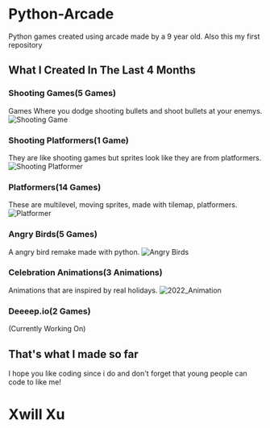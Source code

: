# Python-Arcade
Python games created using arcade made by a 9 year old. 
Also this my first repository

## What I Created In The Last 4 Months


### Shooting Games(5 Games)
Games Where you dodge shooting bullets and shoot bullets at your enemys. 
![Shooting Game](https://github.com/xwillxu/python_arcade/raw/main/images/shooting.png)

### Shooting Platformers(1 Game)
They are like shooting games but sprites look like they are from platformers.
![Shooting Platformer](https://raw.githubusercontent.com/xwillxu/python_arcade/main/images/Read_me.png)

### Platformers(14 Games)
These are multilevel, moving sprites, made with tilemap, platformers. 
![Platformer](https://raw.githubusercontent.com/xwillxu/python_arcade/main/images/Platformer_read_me.PNG)

### Angry Birds(5 Games)
A angry bird remake made with python.
![Angry Birds](https://raw.githubusercontent.com/xwillxu/python_arcade/main/images/Angry_Birds_read_me.PNG)

### Celebration Animations(3 Animations)
Animations that are inspired by real holidays.
![2022_Animation](https://raw.githubusercontent.com/xwillxu/python_arcade/main/images/Animation_New_Year_read_me.PNG)

### Deeeep.io(2 Games)
(Currently Working On)


## That's what I made so far
I hope you like coding since i do and don't forget that
young people can code to like me!

# Xwill Xu
